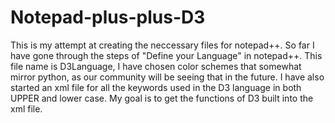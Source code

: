 # Notepad-plus-plus-D3
This is my attempt at creating the neccessary files for notepad++.
So far I have gone through the steps of "Define your Language" in notepad++.
This file name is D3Language, I have chosen color schemes that somewhat mirror python, as our community will be seeing that in the future.
I have also started an xml file for all the keywords used in the D3 language in both UPPER and lower case.
My goal is to get the functions of D3 built into the xml file.
